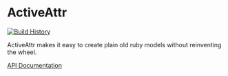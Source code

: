 # ActiveAttr #

[![Build History][2]][1]

ActiveAttr makes it easy to create plain old ruby models without reinventing the wheel.

[API Documentation](http://rdoc.info/github/cgriego/active_attr)

[1]: http://travis-ci.org/cgriego/active_attr
[2]: https://secure.travis-ci.org/cgriego/active_attr.png?branch=master
